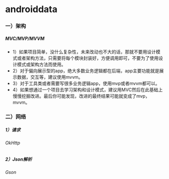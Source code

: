 # androiddata
### 一）架构

##### MVC/MVP/MVVM

* 1）如果项目简单，没什么复杂性，未来改动也不大的话，那就不要用设计模式或者架构方法，只需要将每个模块封装好，方便调用即可，不要为了使用设计模式或架构方法而使用。
* 2）对于偏向展示型的app，绝大多数业务逻辑都在后端，app主要功能就是展示数据，交互等，建议使用mvvm。
* 3）对于工具类或者需要写很多业务逻辑app，使用mvp或者mvvm都可以。
* 4）如果想通过一个项目去学习架构和设计模式，建议用MVC然后在此基础上慢慢挖掘改进。最后你可能发现，改进的最终结果可能就变成了mvp，mvvm。  

### 二）网络
##### 1）请求
###### OkHttp
##### 2）Json解析
###### Gson
